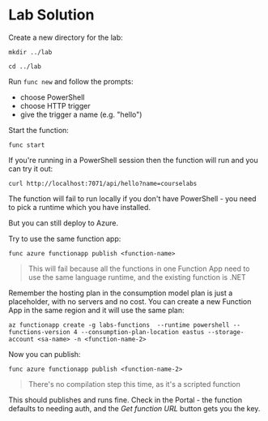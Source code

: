 # Lab Solution

Create a new directory for the lab:

```
mkdir ../lab 

cd ../lab
```

Run `func new` and follow the prompts:

- choose PowerShell
- choose HTTP trigger
- give the trigger a name (e.g. "hello")

Start the function:

```
func start
```

If you're running in a PowerShell session then the function will run and you can try it out:

```
curl http://localhost:7071/api/hello?name=courselabs
```

The function will fail to run locally if you don't have PowerShell - you need to pick a runtime which you have installed.

But you can still deploy to Azure.

Try to use the same function app:

```
func azure functionapp publish <function-name>
```

> This will fail because all the functions in one Function App need to use the same language runtime, and the existing function is .NET

Remember the hosting plan in the consumption model plan is just a placeholder, with no servers and no cost. You can create a new Function App in the same region and it will use the same plan:

```
az functionapp create -g labs-functions  --runtime powershell --functions-version 4 --consumption-plan-location eastus --storage-account <sa-name> -n <function-name-2> 
```

Now you can publish:

```
func azure functionapp publish <function-name-2>
```

> There's no compilation step this time, as it's a scripted function

This should publishes and runs fine. Check in the Portal - the function defaults to needing auth, and the _Get function URL_ button gets you the key.